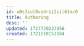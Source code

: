 ```yaml
---
id: w0s3iul0vzdrzi2iil61mc0
title: Authoring
desc: ''
updated: 1727729237056
created: 1721518152184
---
```



